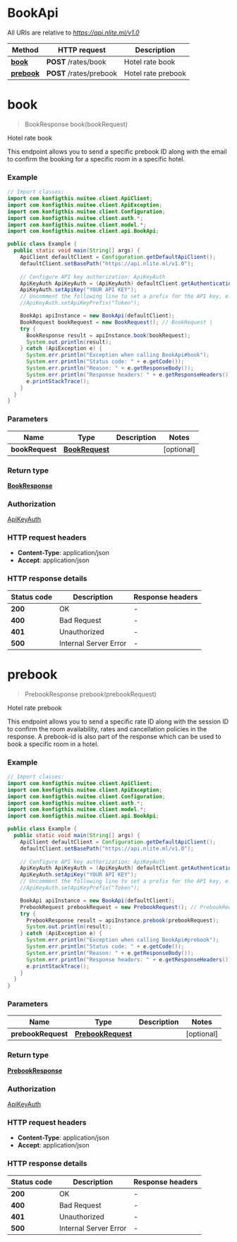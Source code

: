 # BookApi

All URIs are relative to *https://api.nlite.ml/v1.0*

| Method | HTTP request | Description |
|------------- | ------------- | -------------|
| [**book**](BookApi.md#book) | **POST** /rates/book | Hotel rate book |
| [**prebook**](BookApi.md#prebook) | **POST** /rates/prebook | Hotel rate prebook |


<a name="book"></a>
# **book**
> BookResponse book(bookRequest)

Hotel rate book

This endpoint allows you to send a specific prebook ID along with the email to confirm the booking for a specific room in a specific hotel.

### Example
```java
// Import classes:
import com.konfigthis.nuitee.client.ApiClient;
import com.konfigthis.nuitee.client.ApiException;
import com.konfigthis.nuitee.client.Configuration;
import com.konfigthis.nuitee.client.auth.*;
import com.konfigthis.nuitee.client.model.*;
import com.konfigthis.nuitee.client.api.BookApi;

public class Example {
  public static void main(String[] args) {
    ApiClient defaultClient = Configuration.getDefaultApiClient();
    defaultClient.setBasePath("https://api.nlite.ml/v1.0");
    
    // Configure API key authorization: ApiKeyAuth
    ApiKeyAuth ApiKeyAuth = (ApiKeyAuth) defaultClient.getAuthentication("ApiKeyAuth");
    ApiKeyAuth.setApiKey("YOUR API KEY");
    // Uncomment the following line to set a prefix for the API key, e.g. "Token" (defaults to null)
    //ApiKeyAuth.setApiKeyPrefix("Token");

    BookApi apiInstance = new BookApi(defaultClient);
    BookRequest bookRequest = new BookRequest(); // BookRequest | 
    try {
      BookResponse result = apiInstance.book(bookRequest);
      System.out.println(result);
    } catch (ApiException e) {
      System.err.println("Exception when calling BookApi#book");
      System.err.println("Status code: " + e.getCode());
      System.err.println("Reason: " + e.getResponseBody());
      System.err.println("Response headers: " + e.getResponseHeaders());
      e.printStackTrace();
    }
  }
}
```

### Parameters

| Name | Type | Description  | Notes |
|------------- | ------------- | ------------- | -------------|
| **bookRequest** | [**BookRequest**](BookRequest.md)|  | [optional] |

### Return type

[**BookResponse**](BookResponse.md)

### Authorization

[ApiKeyAuth](../README.md#ApiKeyAuth)

### HTTP request headers

 - **Content-Type**: application/json
 - **Accept**: application/json

### HTTP response details
| Status code | Description | Response headers |
|-------------|-------------|------------------|
| **200** | OK |  -  |
| **400** | Bad Request |  -  |
| **401** | Unauthorized |  -  |
| **500** | Internal Server Error |  -  |

<a name="prebook"></a>
# **prebook**
> PrebookResponse prebook(prebookRequest)

Hotel rate prebook

This endpoint allows you to send a specific rate ID along with the session ID to confirm the room availability, rates and cancellation policies in the response. A prebook-id is also part of the response which can be used to book a specific room in a hotel. 

### Example
```java
// Import classes:
import com.konfigthis.nuitee.client.ApiClient;
import com.konfigthis.nuitee.client.ApiException;
import com.konfigthis.nuitee.client.Configuration;
import com.konfigthis.nuitee.client.auth.*;
import com.konfigthis.nuitee.client.model.*;
import com.konfigthis.nuitee.client.api.BookApi;

public class Example {
  public static void main(String[] args) {
    ApiClient defaultClient = Configuration.getDefaultApiClient();
    defaultClient.setBasePath("https://api.nlite.ml/v1.0");
    
    // Configure API key authorization: ApiKeyAuth
    ApiKeyAuth ApiKeyAuth = (ApiKeyAuth) defaultClient.getAuthentication("ApiKeyAuth");
    ApiKeyAuth.setApiKey("YOUR API KEY");
    // Uncomment the following line to set a prefix for the API key, e.g. "Token" (defaults to null)
    //ApiKeyAuth.setApiKeyPrefix("Token");

    BookApi apiInstance = new BookApi(defaultClient);
    PrebookRequest prebookRequest = new PrebookRequest(); // PrebookRequest | 
    try {
      PrebookResponse result = apiInstance.prebook(prebookRequest);
      System.out.println(result);
    } catch (ApiException e) {
      System.err.println("Exception when calling BookApi#prebook");
      System.err.println("Status code: " + e.getCode());
      System.err.println("Reason: " + e.getResponseBody());
      System.err.println("Response headers: " + e.getResponseHeaders());
      e.printStackTrace();
    }
  }
}
```

### Parameters

| Name | Type | Description  | Notes |
|------------- | ------------- | ------------- | -------------|
| **prebookRequest** | [**PrebookRequest**](PrebookRequest.md)|  | [optional] |

### Return type

[**PrebookResponse**](PrebookResponse.md)

### Authorization

[ApiKeyAuth](../README.md#ApiKeyAuth)

### HTTP request headers

 - **Content-Type**: application/json
 - **Accept**: application/json

### HTTP response details
| Status code | Description | Response headers |
|-------------|-------------|------------------|
| **200** | OK |  -  |
| **400** | Bad Request |  -  |
| **401** | Unauthorized |  -  |
| **500** | Internal Server Error |  -  |

